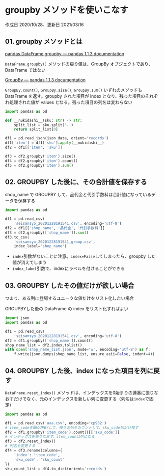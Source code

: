 # groupby メソッドを使いこなす

作成日 2020/10/28、更新日 2021/03/16

## 01. groupby メソッドとは

[pandas\.DataFrame\.groupby — pandas 1\.1\.3 documentation](https://pandas.pydata.org/pandas-docs/stable/reference/api/pandas.DataFrame.groupby.html)

`DataFrame.groupby()` メソッドの戻り値は、GroupBy オブジェクトであり、DataFrame ではない

[GroupBy — pandas 1\.1\.3 documentation](https://pandas.pydata.org/pandas-docs/stable/reference/groupby.html)

`GroupBy.count()`, `GroupBy.size()`, `GroupBy.sum()` いずれのメソッドも DataFrame を返す。groupby された項目が index となり、残った項目のそれぞれ処理された値が values となる。残った項目の列名は変わらない

```python
import pandas as pd

def __nukidashi__(sku: str) -> str:
    split_list = sku.split('-')
    return split_list[0]

df1 = pd.read_json(json_data, orient='records')
df1['item'] = df1['sku'].apply(__nukidashi__)
df2 = df1[['item', 'sku']]

df3 = df2.groupby('item').size()
df4 = df2.groupby('item').count()
df5 = df2.groupby('item').sum()
```

## 02. GROUPBY した後に、その合計値を保存する

shop_name で GROUPBY して、品代金と代引手数料は合計値になっているデータを保存する

```python
import pandas as pd

df1 = pd.read_csv(
    'seisansyo_20201228191541.csv', encoding='utf-8')
df2 = df1[['shop_name', '品代金', '代引手数料']]
df3 = df2.groupby(['shop_name']).sum()
df3.to_csv(
    'seisansyo_20201228191541_group.csv', 
    index_label='shop_name')
```

- `index`引数がないことに注意。`index=False`してしまったら、groupby した値が消えてしまう
- `index_label`引数で、indexにラベルを付けることができる

## 03. GROUPBY したその値だけが欲しい場合

つまり、ある列に登場するユニークな値だけをリスト化したい場合

GROUPBYした後の DataFrame の index をリスト化すればよい

```python
import json
import pandas as pd

df1 = pd.read_csv(
    'seisansyo_20201228191541.csv', encoding='utf-8')
df2 = df1.groupby(['shop_name']).count()
shop_name_list = df2.index.tolist()
with open('shop_name_list.json', mode='w', encoding='utf-8') as f:
    f.write(json.dumps(shop_name_list, ensure_asii=False, indent=4))
```

## 04. GROUPBY した後、index になった項目を列に戻す

`DataFrame.reset_index()` メソッドは、インデックスを0始まりの連番に振りなおすだけでなく、元のインデックスを新しい列に変更する（列名は`index`で固定）

```python
import pandas as pd

df1 = pd.read_csv('aaa.csv', encoding='cp932')
# item_codeをGROUPBYして、残りの列をカウントして、sku_code列だけ残す
df2 = df1.groupby('item_code').count()[['sku_code']]
# インデックスを振りなおす。item_codeは列になる
df3 = df2.reset_index()
# 列名を変更する
df4 = df3.rename(columns={
    'index': 'item_code',
    'sku_code': 'sku_count'
})
sku_count_list = df4.to_dict(orient='records')
```
